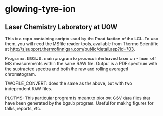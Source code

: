 glowing-tyre-ion
================

Laser Chemistry Laboratory at UOW
---------------------------------
This is a repo containing scripts used by the Poad faction of the LCL. To use them, you will need the MSfile reader tools, available from Thermo Scientific at http://sjsupport.thermofinnigan.com/public/detail.asp?id=703. 

Programs:
BGSUB: main program to process interleaved laser on - laser off MS measurements within the same RAW file. Output is a PDF spectrum with the subtracted spectra and both the raw and rolling averaged chromatogram. 

TWOFILE_CONVERT: does the same as the above, but with two independent RAW files.

PLOTMS: This particular program is meant to plot out CSV data files that have been generated by the bgsub program. Useful for making figures for talks, reports, etc.
